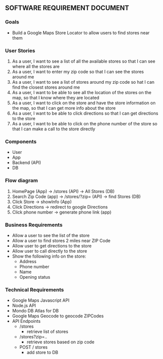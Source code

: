 ## SOFTWARE REQUIREMENT DOCUMENT

### Goals

- Build a Google Maps Store Locator to allow users to find stores near them

### User Stories

1. As a user, I want to see a list of all the available stores so that I can see where all the stores are
2. As a user, I want to enter my zip code so that I can see the stores around me
3. As a user, I want to see a list of stores around my zip code so hat I can find the closest stores around me
4. As a user, I want to be able to see all the location of the stores on the map, so that I know where they are located
5. As a user, I want to click on the store and have the store information on the map, so that I can get more info about the store
6. As a user, I want to be able to click directions so that I can get directions to the store
7. As a user, I want to be able to click on the phone number of the store so that I can make a call to the store directly

### Components

- User
- App
- Backend (API)
- DB

### Flow diagram

1. HomePage (App) -> /stores (API) -> All Stores (DB)
2. Search Zip Code (app) -> /stores/?zip= (API) -> find Stores (DB)
3. Click Store -> showInfo (App)
4. Click Directions -> redirect to google Directions
5. Click phone number -> generate phone link (app)

### Business Requirements

- Allow a user to see the list of the store
- Allow a user to find stores 2 miles near ZIP Code
- Allow user to get directions to the store
- Allow user to call directly to the store
- Show the following info on the store:
  - Address
  - Phone number
  - Name
  - Opening status

### Technical Requirements

- Google Maps Javascript API
- Node.js API
- Mondo DB Atlas for DB
- Google Maps Geocode to geocode ZIPCodes
- API Endpoints
  - /stores
    - retrieve list of stores
  - /stores?zip=..
    - retrieve stores based on zip code
  - POST / stores
    - add store to DB
